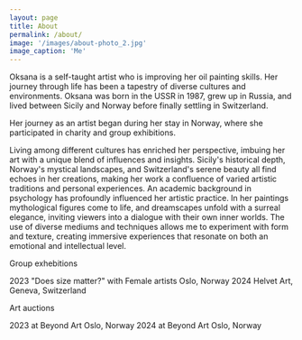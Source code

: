 ```yaml
---
layout: page
title: About
permalink: /about/
image: '/images/about-photo_2.jpg'
image_caption: 'Me'
---
```


Oksana is a self-taught artist who is improving her oil painting skills. Her journey through life has been a tapestry of diverse cultures and environments. Oksana was born in the USSR in 1987, grew up in Russia, and lived between Sicily and Norway before finally settling in Switzerland.

Her journey as an artist began during her stay in Norway, where she participated in charity and group exhibitions.

Living among different cultures has enriched her perspective, imbuing her art with a unique blend of influences and insights. Sicily's historical depth, Norway's mystical landscapes, and Switzerland's serene beauty all find echoes in her creations, making her work a confluence of varied artistic traditions and personal experiences.
An academic background in psychology has profoundly influenced her artistic practice. In her paintings mythological figures come to life, and dreamscapes unfold with a surreal elegance, inviting viewers into a dialogue with their own inner worlds. The use of diverse mediums and techniques allows me to experiment with form and texture, creating immersive experiences that resonate on both an emotional and intellectual level.


Group exhebitions

2023 "Does size matter?" with Female artists Oslo, Norway
2024 Helvet Art, Geneva, Switzerland

Art auctions

2023 at Beyond Art Oslo, Norway
2024 at Beyond Art Oslo, Norway

<!--
<div class="gallery-box">
  <div class="gallery">
    <img src="/images/100.jpg" loading="lazy">
    <img src="/images/101.jpg" loading="lazy">
    <img src="/images/102.jpg" loading="lazy">
  </div>
  <em>Gallery / <a href="https://unsplash.com/" target="_blank">Unsplash</a></em>
</div>
-->